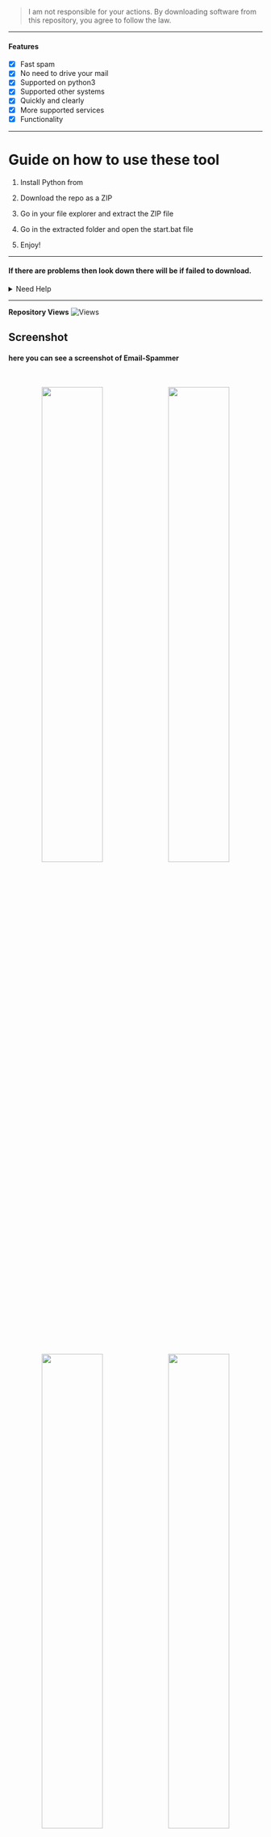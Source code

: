 > I am not responsible for your actions. By downloading software from this repository, you agree to follow the law. 
  
--- 
 
#### Features
- [x] Fast spam
- [x] No need to drive your mail
- [x] Supported on python3
- [x] Supported other systems   
- [x] Quickly and clearly  
- [x] More supported services 
- [x] Functionality   
 
----   
# Guide on how to use these tool
 
1. Install Python from   

2. Download the repo as a ZIP
 
3. Go in your file explorer and extract the ZIP file  
  
4. Go in the extracted folder and open the start.bat file 
 
5. Enjoy!
 
----- 
  
#### If there are problems then look down there will be if failed to download. 
 
<details id="missing-code-coverage"> 
  <summary>Need Help</summary>
  
#### Do you need help? Write me on: developer.mishakorzhik@gmail.com  
#### And I will consider your letter and problem!
 
```bash
Emails:  
 developer.mishakorzhik@gmail.com 
 
Developers:   
 mishakorzhik
```    

## Bug? 
If the tool fails, follow these steps: 
 
1. Take a screenshot and see the error  
   in detail
     
2. Contact me through the following  
   email: developer.mishakorzhik@gmail.com   
 
3. Submit the screenshot and explain 
   your problem with that error 
 
</details>

-------
  
**Repository Views** ![Views](https://profile-counter.glitch.me/EmailSpammer/count.svg)
   
## Screenshot 

#### here you can see a screenshot of Email-Spammer 
<br>
<p align="center">
<img width="49.1%" src="https://raw.githubusercontent.com/mishakorzik/Email-Spammer/main/src/IMG_20211018_221028.jpg"/>  
  <img width="49.1%" src="https://raw.githubusercontent.com/mishakorzik/Email-Spammer/main/src/IMG_20211018_221205.jpg"/>  
  <img width="49.1%" src="https://raw.githubusercontent.com/mishakorzik/Email-Spammer/main/src/IMG_20211018_221358.jpg"/> 
<img width="49.1%" src="https://raw.githubusercontent.com/mishakorzik/Email-Spammer/main/src/IMG_20211018_221605.jpg"/>
</p>